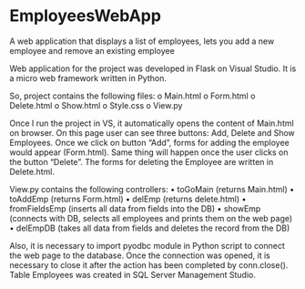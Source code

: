 # EmployeesWebApp
A web application that displays a list of employees, lets you add a new employee and remove an existing employee 


Web application for the project was developed in Flask on Visual Studio. It is a micro web framework written in Python. 


So, project contains the following files:
o	Main.html
o	Form.html 
o	Delete.html
o	Show.html
o	Style.css
o	View.py


Once I run the project in VS, it automatically opens the content of Main.html  on browser. On this page user can see three buttons: Add, Delete and Show Employees. Once we click on button “Add”, forms for adding the employee would appear (Form.html). Same thing will happen once the user clicks on the button “Delete”. The forms for deleting the Employee are written in Delete.html. 

View.py contains the following controllers:
•	toGoMain (returns Main.html)
•	toAddEmp (returns Form.html)
•	delEmp (returns delete.html)
•	fromFieldsEmp (inserts all data from fields into the DB)
•	showEmp (connects with DB, selects all employees and prints them on the web page)
•	delEmpDB (takes all data from fields and deletes the record from the DB)

Also, it is necessary to import pyodbc module in Python script to connect the web page to the database. Once the connection was opened, it is necessary to close it after the action has been completed by conn.close().
Table Employees was created in SQL Server Management Studio.
